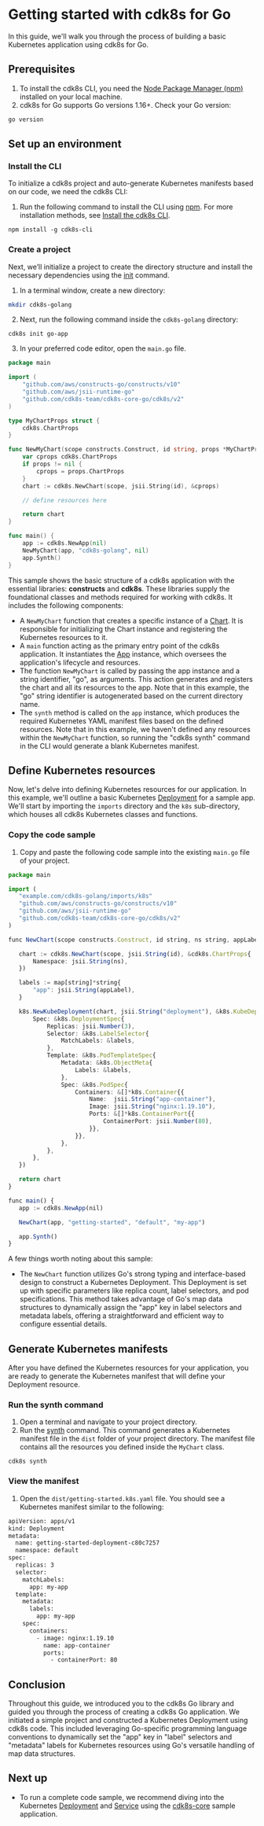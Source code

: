 # Getting started with cdk8s for Go
In this guide, we'll walk you through the process of building a basic Kubernetes application using cdk8s for Go.

## Prerequisites
1. To install the cdk8s CLI, you need the [Node Package Manager (npm)](https://docs.npmjs.com/downloading-and-installing-node-js-and-npm) installed on your local machine. 
2. cdk8s for Go supports Go versions 1.16+. Check your Go version:
```bash
go version
```

## Set up an environment
### Install the CLI
To initialize a cdk8s project and auto-generate Kubernetes manifests based on our code, we need the cdk8s CLI:

1. Run the following command to install the CLI using [npm](https://docs.npmjs.com/downloading-and-installing-node-js-and-npm). For more installation methods, see [Install the cdk8s CLI](./../cli/installation.md).
```console
npm install -g cdk8s-cli
```

### Create a project
Next, we’ll initialize a project to create the directory structure and install the necessary dependencies using the [init](./../cli/init.md) command. 

 1. In a terminal window, create a new directory:
```bash
mkdir cdk8s-golang
```

2. Next, run the following command inside the `cdk8s-golang` directory: 
```console
cdk8s init go-app
```

3. In your preferred code editor, open the `main.go` file. 
```go
package main

import (
	"github.com/aws/constructs-go/constructs/v10"
	"github.com/aws/jsii-runtime-go"
	"github.com/cdk8s-team/cdk8s-core-go/cdk8s/v2"
)

type MyChartProps struct {
	cdk8s.ChartProps
}

func NewMyChart(scope constructs.Construct, id string, props *MyChartProps) cdk8s.Chart {
	var cprops cdk8s.ChartProps
	if props != nil {
		cprops = props.ChartProps
	}
	chart := cdk8s.NewChart(scope, jsii.String(id), &cprops)

	// define resources here

	return chart
}

func main() {
	app := cdk8s.NewApp(nil)
	NewMyChart(app, "cdk8s-golang", nil)
	app.Synth()
}
```

This sample shows the basic structure of a cdk8s application with the essential libraries: **constructs** and **cdk8s**. These libraries supply the foundational classes and methods required for working with cdk8s. It includes the following components:

   * A `NewMyChart` function that creates a specific instance of a [Chart](https://pkg.go.dev/github.com/cdk8s-team/cdk8s-core-go/cdk8s/v2#Chart). It is responsible for initializing the Chart instance and registering the Kubernetes resources to it.
   * A `main` function acting as the primary entry point of the cdk8s application. It instantiates the [App](https://pkg.go.dev/github.com/cdk8s-team/cdk8s-core-go/cdk8s/v2#App) instance, which oversees the application's lifecycle and resources.
   * The function `NewMyChart` is called by passing the app instance and a string identifier, "go", as arguments. This action generates and registers the chart and all its resources to the app. Note that in this example, the "go" string identifier is autogenerated based on the current directory name.
   * The `synth` method is called on the `app` instance, which produces the required Kubernetes YAML manifest files based on the defined resources. Note that in this example, we haven't defined any resources within the `NewMyChart` function, so running the "cdk8s synth" command in the CLI would generate a blank Kubernetes manifest.

 ## Define Kubernetes resources
 Now, let's delve into defining Kubernetes resources for our application. In this example, we'll outline a basic Kubernetes [Deployment](https://kubernetes.io/docs/concepts/workloads/controllers/deployment/) for a sample app. We'll start by importing the `imports` directory and the `k8s` sub-directory, which houses all cdk8s Kubernetes classes and functions.

 ### Copy the code sample

1. Copy and paste the following code sample into the existing `main.go` file of your project.

 ```typescript
package main

import (
	"example.com/cdk8s-golang/imports/k8s"
	"github.com/aws/constructs-go/constructs/v10"
	"github.com/aws/jsii-runtime-go"
	"github.com/cdk8s-team/cdk8s-core-go/cdk8s/v2"
)

func NewChart(scope constructs.Construct, id string, ns string, appLabel string) cdk8s.Chart {

	chart := cdk8s.NewChart(scope, jsii.String(id), &cdk8s.ChartProps{
		Namespace: jsii.String(ns),
	})

	labels := map[string]*string{
		"app": jsii.String(appLabel),
	}

	k8s.NewKubeDeployment(chart, jsii.String("deployment"), &k8s.KubeDeploymentProps{
		Spec: &k8s.DeploymentSpec{
			Replicas: jsii.Number(3),
			Selector: &k8s.LabelSelector{
				MatchLabels: &labels,
			},
			Template: &k8s.PodTemplateSpec{
				Metadata: &k8s.ObjectMeta{
					Labels: &labels,
				},
				Spec: &k8s.PodSpec{
					Containers: &[]*k8s.Container{{
						Name:  jsii.String("app-container"),
						Image: jsii.String("nginx:1.19.10"),
						Ports: &[]*k8s.ContainerPort{{
							ContainerPort: jsii.Number(80),
						}},
					}},
				},
			},
		},
	})

	return chart
}

func main() {
	app := cdk8s.NewApp(nil)

	NewChart(app, "getting-started", "default", "my-app")

	app.Synth()
}
 ```

 A few things worth noting about this sample:

- The `NewChart` function utilizes Go's strong typing and interface-based design to construct a Kubernetes Deployment. This Deployment is set up with specific parameters like replica count, label selectors, and pod specifications. This method takes advantage of Go's map data structures to dynamically assign the "app" key in label selectors and metadata labels, offering a straightforward and efficient way to configure essential details.

## Generate Kubernetes manifests
After you have defined the Kubernetes resources for your application, you are ready to generate the Kubernetes manifest that will define your Deployment resource. 

### Run the synth command
1. Open a terminal and navigate to your project directory.
2. Run the [synth](https://cdk8s.io/docs/latest/cli/synth/) command. This command generates a Kubernetes manifest file in the `dist` folder of your project directory. The manifest file contains all the resources you defined inside the `MyChart` class.
```console
cdk8s synth
```

### View the manifest
1. Open the `dist/getting-started.k8s.yaml` file. You should see a Kubernetes manifest similar to the following:
```bash
apiVersion: apps/v1
kind: Deployment
metadata:
  name: getting-started-deployment-c80c7257
  namespace: default
spec:
  replicas: 3
  selector:
    matchLabels:
      app: my-app
  template:
    metadata:
      labels:
        app: my-app
    spec:
      containers:
        - image: nginx:1.19.10
          name: app-container
          ports:
            - containerPort: 80
```
## Conclusion
Throughout this guide, we introduced you to the cdk8s Go library and guided you through the process of creating a cdk8s Go application. We initiated a simple project and constructed a Kubernetes Deployment using cdk8s code. This included leveraging Go-specific programming language conventions to dynamically set the "app" key in "label" selectors and "metadata" labels for Kubernetes resources using Go's versatile handling of map data structures.

## Next up
- To run a complete code sample, we recommend diving into the Kubernetes [Deployment](https://kubernetes.io/docs/concepts/workloads/controllers/deployment/) and [Service](https://kubernetes.io/docs/concepts/services-networking/service/) using the [cdk8s-core](https://github.com/cdk8s-team/cdk8s-examples/blob/main/go/cdk8s-core/main.go) sample application.
